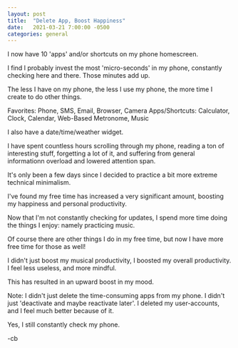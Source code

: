 ```yaml
---
layout: post
title:  "Delete App, Boost Happiness"
date:   2021-03-21 7:00:00 -0500
categories: general
---
```


I now have 10 'apps' and/or shortcuts on my phone homescreen.

I find I probably invest the most 'micro-seconds' in my phone, constantly checking here and there. Those minutes add up.

The less I have on my phone, the less I use my phone, the more time I create to do other things.

Favorites: Phone, SMS, Email, Browser, Camera
Apps/Shortcuts: Calculator, Clock, Calendar, Web-Based Metronome, Music

I also have a date/time/weather widget.

I have spent countless hours scrolling through my phone, reading a ton of interesting stuff, forgetting a lot of it, and suffering from general informationn overload and lowered attention span.

It's only been a few days since I decided to practice a bit more extreme technical minimalism.

I've found my free time has increased a very significant amount, boosting my happiness and personal productivity.

Now that I'm not constantly checking for updates, I spend more time doing the things I enjoy: namely practicing music.

Of course there are other things I do in my free time, but now I have more free time for those as well!

I didn't just boost my musical productivity, I boosted my overall productivity. I feel less useless, and more mindful.

This has resulted in an upward boost in my mood.

Note: I didn't just delete the time-consuming apps from my phone. I didn't just 'deactivate and maybe reactivate later'. I deleted my user-accounts, and I feel much better because of it.

Yes, I still constantly check my phone.

-cb